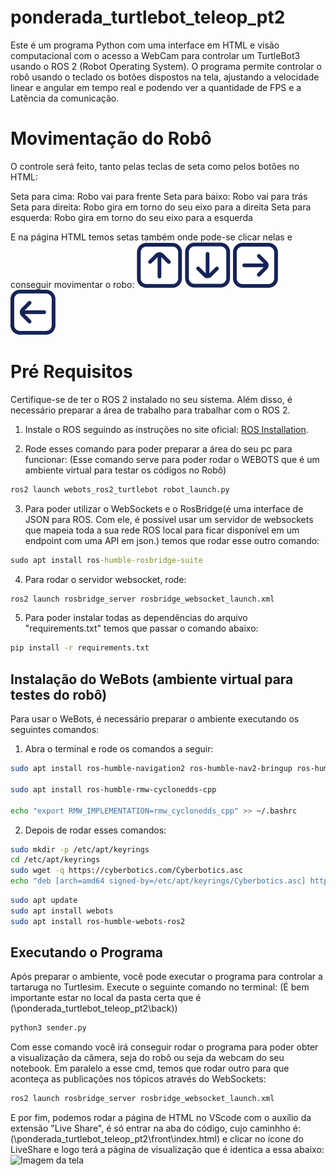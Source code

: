 # ponderada_turtlebot_teleop_pt2

Este é um programa Python com uma interface em HTML e visão computacional com o acesso a WebCam para controlar um TurtleBot3 usando o ROS 2 (Robot Operating System). O programa permite controlar o robô usando o teclado os botões dispostos na tela, ajustando a velocidade linear e angular em tempo real e podendo ver a quantidade de FPS e a Latência da comunicação.

# Movimentação do Robô

O controle será feito, tanto pelas teclas de seta como pelos botões no HTML:

Seta para cima: Robo vai para frente 
Seta para baixo: Robo vai para trás 
Seta para direita: Robo gira em torno do seu eixo para a direita 
Seta para esquerda: Robo gira em torno do seu eixo para a esquerda

E na página HTML temos setas também onde pode-se clicar nelas e conseguir movimentar o robo:
![seta para cima](https://github.com/MuriloDeSouza/ponderada_turtlebot_teleop_pt2/blob/main/front/seta-cima.png)
![seta para baixo](https://github.com/MuriloDeSouza/ponderada_turtlebot_teleop_pt2/blob/main/front/seta-baixo.png)
![seta para direita](https://github.com/MuriloDeSouza/ponderada_turtlebot_teleop_pt2/blob/main/front/seta-direita.png)
![seta para esquerda](https://github.com/MuriloDeSouza/ponderada_turtlebot_teleop_pt2/blob/main/front/seta-esquerda.png)

# Pré Requisitos

Certifique-se de ter o ROS 2 instalado no seu sistema. Além disso, é necessário preparar a área de trabalho para trabalhar com o ROS 2.

1. Instale o ROS seguindo as instruções no site oficial: [ROS Installation](http://wiki.ros.org/Installation).

2. Rode esses comando para poder preparar a área do seu pc para funcionar:
(Esse comando serve para poder rodar o WEBOTS que é um ambiente virtual para testar os códigos no Robô)
```cmd
ros2 launch webots_ros2_turtlebot robot_launch.py
```
3. Para poder utilizar o WebSockets e o RosBridge(é uma interface de JSON para ROS. Com ele, é possível usar um servidor de websockets que mapeia toda a sua rede ROS local para ficar disponível em um endpoint com uma API em json.) temos que rodar esse outro comando:
```cmd
sudo apt install ros-humble-rosbridge-suite
```
4. Para rodar o servidor websocket, rode:
```cmd
ros2 launch rosbridge_server rosbridge_websocket_launch.xml
```
5. Para poder instalar todas as dependências do arquivo "requirements.txt" temos que passar o comando abaixo:
```cmd
pip install -r requirements.txt
```

## Instalação do WeBots (ambiente virtual para testes do robô)

Para usar o WeBots, é necessário preparar o ambiente executando os seguintes comandos:

1. Abra o terminal e rode os comandos a seguir:

```bash
sudo apt install ros-humble-navigation2 ros-humble-nav2-bringup ros-humble-turtlebot3*

sudo apt install ros-humble-rmw-cyclonedds-cpp

echo "export RMW_IMPLEMENTATION=rmw_cyclonedds_cpp" >> ~/.bashrc
```
2. Depois de rodar esses comandos:

```bash
sudo mkdir -p /etc/apt/keyrings
cd /etc/apt/keyrings
sudo wget -q https://cyberbotics.com/Cyberbotics.asc
echo "deb [arch=amd64 signed-by=/etc/apt/keyrings/Cyberbotics.asc] https://cyberbotics.com/debian binary-amd64/" | sudo tee /etc/apt/sources.list.d/Cyberbotics.list
```

```bash
sudo apt update
sudo apt install webots
sudo apt install ros-humble-webots-ros2
```

## Executando o Programa

Após preparar o ambiente, você pode executar o programa para controlar a tartaruga no Turtlesim. Execute o seguinte comando no terminal:
(É bem importante estar no local da pasta certa que é (\ponderada_turtlebot_teleop_pt2\back))
```cmd
python3 sender.py
```
Com esse comando você irá conseguir rodar o programa para poder obter a visualização da câmera, seja do robô ou seja da webcam do seu notebook.
Em paralelo a esse cmd, temos que rodar outro para que aconteça as publicações nos tópicos através do WebSockets:
```cmd
ros2 launch rosbridge_server rosbridge_websocket_launch.xml
```
E por fim, podemos rodar a página de HTML no VScode com o auxílio da extensão "Live Share", é só entrar na aba do código, cujo caminhho é: 
(\ponderada_turtlebot_teleop_pt2\front\index.html) e clicar no ícone do LiveShare e logo terá a página de visualização que é identica a essa abaixo:
![Imagem da tela]()

